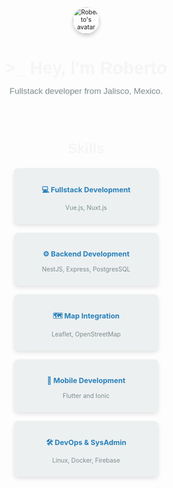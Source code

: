 <div style="display: flex; flex-direction: column; justify-content: center; align-items: center; min-height: 100vh; text-align: center;">
  <div>
    <a href="https://rmb24.dev/" aria-label="Link to Roberto's website">
      <img width="60" height="60" src="https://avatars.githubusercontent.com/u/45836766?v=4" alt="Roberto's avatar" style="border-radius: 50%; box-shadow: 0px 5px 10px rgba(0, 0, 0, 0.2); transition: transform 0.3s ease;" />
    </a>
    <h1 style="font-family: 'Poppins', sans-serif; color: #F5F5F5; font-size: 2.5rem; margin-bottom: 0.5rem;"> >_ Hey, I'm Roberto</h1>
    <p style="font-family: 'Poppins', sans-serif; color: #7f8c8d; font-size: 1.2rem; margin-bottom: 1.5rem;">Fullstack developer from Jalisco, Mexico.</p>
  </div>

  <div style="margin-top: 2rem; width: 80%; max-width: 800px;">
    <h2 style="font-family: 'Poppins', sans-serif; color: #F5f5f5; font-size: 2rem; margin-bottom: 1rem;">Skills</h2>
    <div style="display: flex; justify-content: center; flex-wrap: wrap;">
      <div style="flex: 1; min-width: 200px; max-width: 300px; margin: 10px; padding: 15px; background-color: #ecf0f1; border-radius: 10px; box-shadow: 0px 5px 10px rgba(0, 0, 0, 0.1);">
        <h3 style="color: #2980b9;">💻 Fullstack Development</h3>
        <p style="color: #7f8c8d;">Vue.js, Nuxt.js</p>
      </div>
      <div style="flex: 1; min-width: 200px; max-width: 300px; margin: 10px; padding: 15px; background-color: #ecf0f1; border-radius: 10px; box-shadow: 0px 5px 10px rgba(0, 0, 0, 0.1);">
        <h3 style="color: #2980b9;">⚙️ Backend Development</h3>
        <p style="color: #7f8c8d;">NestJS, Express, PostgresSQL</p>
      </div>
      <div style="flex: 1; min-width: 200px; max-width: 300px; margin: 10px; padding: 15px; background-color: #ecf0f1; border-radius: 10px; box-shadow: 0px 5px 10px rgba(0, 0, 0, 0.1);">
        <h3 style="color: #2980b9;">🗺️ Map Integration</h3>
        <p style="color: #7f8c8d;">Leaflet, OpenStreetMap</p>
      </div>
      <div style="flex: 1; min-width: 200px; max-width: 300px; margin: 10px; padding: 15px; background-color: #ecf0f1; border-radius: 10px; box-shadow: 0px 5px 10px rgba(0, 0, 0, 0.1);">
        <h3 style="color: #2980b9;">📱 Mobile Development</h3>
        <p style="color: #7f8c8d;">Flutter and Ionic</p>
      </div>
      <div style="flex: 1; min-width: 200px; max-width: 300px; margin: 10px; padding: 15px; background-color: #ecf0f1; border-radius: 10px; box-shadow: 0px 5px 10px rgba(0, 0, 0, 0.1);">
        <h3 style="color: #2980b9;">🛠️ DevOps & SysAdmin</h3>
        <p style="color: #7f8c8d;">Linux, Docker, Firebase</p>
      </div>

  </div>
</div>
